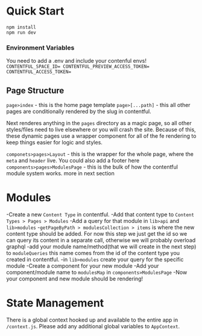 # Quick Start

```
npm install
npm run dev
```

### Environment Variables

You need to add a .env and include your contenful envs!
`CONTENTFUL_SPACE_ID= CONTENTFUL_PREVIEW_ACCESS_TOKEN= CONTENTFUL_ACCESS_TOKEN=`

## Page Structure

`page>index` - this is the home page template
`page>[...path]` - this all other pages are conditionally rendered by the slug in contentful.

Next renderes anything in the `pages` directory as a magic page, so all other styles/files need to live elsewhere or you will crash the site. Because of this, these dynamic pages use a wrapper component for all of the fe rendering to keep things easier for logic and styles.

`componets>pages>Layout` - this is the wrapper for the whole page, where the `meta` and `header` live. You could also add a footer here
`components>pages>ModulesPage` - this is the bulk of how the contentful module system works. more in next section

# Modules

-Create a new `Content Type` in contentful.
-Add that content type to `Content Types > Pages > Modules`
-Add a query for that module in `lib>api` and `lib>modules` -`getPageByPath > modulesCollection > items` is where the new content type should be added. For now this step we just get the id so we can query its content in a separate call, otherwise we will probably overload graphql
-add your module name/method(that we will create in the next step) to `moduleQueries` this name comes from the id of the content type you created in contentful.
-in `lib>modules` create your query for the specific module
-Create a component for your new module
-Add your component/module name to `modulesMap` in `components>ModulesPage`
-Now your component and new module should be rendering!

# State Management

There is a global context hooked up and available to the entire app in `/context.js`. Please add any additional global variables to `AppContext`.
